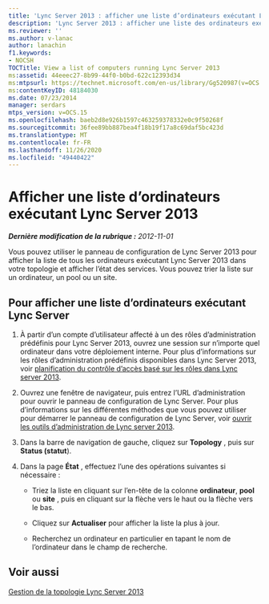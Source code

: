 ```yaml
---
title: 'Lync Server 2013 : afficher une liste d’ordinateurs exécutant Lync Server 2013'
description: 'Lync Server 2013 : afficher une liste des ordinateurs exécutant Lync Server 2013.'
ms.reviewer: ''
ms.author: v-lanac
author: lanachin
f1.keywords:
- NOCSH
TOCTitle: View a list of computers running Lync Server 2013
ms:assetid: 44eeec27-8b99-44f0-b0bd-622c12393d34
ms:mtpsurl: https://technet.microsoft.com/en-us/library/Gg520987(v=OCS.15)
ms:contentKeyID: 48184030
ms.date: 07/23/2014
manager: serdars
mtps_version: v=OCS.15
ms.openlocfilehash: baeb2d8e926b1597c463259378332e0c9f50268f
ms.sourcegitcommit: 36fee89bb887bea4f18b19f17a8c69daf5bc423d
ms.translationtype: MT
ms.contentlocale: fr-FR
ms.lasthandoff: 11/26/2020
ms.locfileid: "49440422"
---
```

# <a name="view-a-list-of-computers-running-lync-server-2013"></a>Afficher une liste d’ordinateurs exécutant Lync Server 2013

<div data-xmlns="http://www.w3.org/1999/xhtml">

<div class="topic" data-xmlns="http://www.w3.org/1999/xhtml" data-msxsl="urn:schemas-microsoft-com:xslt" data-cs="https://msdn.microsoft.com/">

<div data-asp="https://msdn2.microsoft.com/asp">



</div>

<div id="mainSection">

<div id="mainBody">

<span> </span>

_**Dernière modification de la rubrique :** 2012-11-01_

Vous pouvez utiliser le panneau de configuration de Lync Server 2013 pour afficher la liste de tous les ordinateurs exécutant Lync Server 2013 dans votre topologie et afficher l’état des services. Vous pouvez trier la liste sur un ordinateur, un pool ou un site.

<div>

## <a name="to-view-a-list-of-computers-running-lync-server"></a>Pour afficher une liste d’ordinateurs exécutant Lync Server

1.  À partir d’un compte d’utilisateur affecté à un des rôles d’administration prédéfinis pour Lync Server 2013, ouvrez une session sur n’importe quel ordinateur dans votre déploiement interne. Pour plus d’informations sur les rôles d’administration prédéfinis disponibles dans Lync Server 2013, voir [planification du contrôle d’accès basé sur les rôles dans Lync server 2013](lync-server-2013-planning-for-role-based-access-control.md).

2.  Ouvrez une fenêtre de navigateur, puis entrez l’URL d’administration pour ouvrir le panneau de configuration de Lync Server. Pour plus d’informations sur les différentes méthodes que vous pouvez utiliser pour démarrer le panneau de configuration de Lync Server, voir [ouvrir les outils d’administration de Lync server 2013](lync-server-2013-open-lync-server-administrative-tools.md).

3.  Dans la barre de navigation de gauche, cliquez sur **Topology** , puis sur **Status (statut**).

4.  Dans la page **État** , effectuez l’une des opérations suivantes si nécessaire :
    
      - Triez la liste en cliquant sur l’en-tête de la colonne **ordinateur**, **pool** ou **site** , puis en cliquant sur la flèche vers le haut ou la flèche vers le bas.
    
      - Cliquez sur **Actualiser** pour afficher la liste la plus à jour.
    
      - Recherchez un ordinateur en particulier en tapant le nom de l’ordinateur dans le champ de recherche.

</div>

<div>

## <a name="see-also"></a>Voir aussi


[Gestion de la topologie Lync Server 2013](lync-server-2013-managing-the-lync-server-topology.md)  
  

</div>

</div>

<span> </span>

</div>

</div>

</div>

